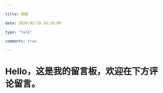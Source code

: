 ```yaml
---

title: 相册

date: 2020-02-29 18:18:00   

type: "talk"                

comments: true            

---
```


<h1>Hello，这是我的留言板，欢迎在下方评论留言。</h1>
